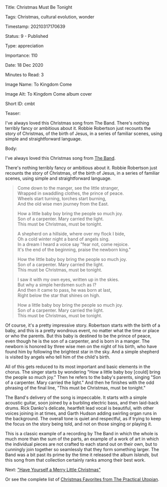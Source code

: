 Title:  Christmas Must Be Tonight

Tags:   Christmas, cultural evolution, wonder

Timestamp: 20210317170639

Status: 9 - Published

Type:   appreciation

Importance: 110

Date:   18 Dec 2020

Minutes to Read: 3

Image Name: To Kingdom Come

Image Alt: To Kingdom Come album cover

Short ID: cmbt

Teaser: 

I've always loved this Christmas song from The Band. There's nothing terribly fancy or ambitious about it. Robbie Robertson just recounts the story of Christmas, of the birth of Jesus, in a series of familiar scenes, using simple and straightforward language. 


Body: 

I've always loved this Christmas song from [The Band][tb]. 

There's nothing terribly fancy or ambitious about it. Robbie Robertson just recounts the story of Christmas, of the birth of Jesus, in a series of familiar scenes, using simple and straightforward language. 

> Come down to the manger, see the little stranger,  
> Wrapped in swaddling clothes, the prince of peace.  
> Wheels start turning, torches start burning,  
> And the old wise men journey from the East.  
>   
> How a little baby boy bring the people so much joy.  
> Son of a carpenter. Mary carried the light.  
> This must be Christmas, must be tonight.  
>   
> A shepherd on a hillside, where over my flock I bide,  
> Oh a cold winter night a band of angels sing.  
> In a dream I heard a voice say "fear not, come rejoice.  
> It's the end of the beginning, praise the newborn king."  
>   
> How the little baby boy bring the people so much joy.  
> Son of a carpenter. Mary carried the light.  
> This must be Christmas, must be tonight.  
>   
> I saw it with my own eyes, written up in the skies.  
> But why a simple herdsmen such as I?  
> And then it came to pass, he was born at last,  
> Right below the star that shines on high.  
>   
> How a little baby boy bring the people so much joy.  
> Son of a carpenter. Mary carried the light.  
> This must be Christmas, must be tonight.

Of course, it's a pretty impressive story. Robertson starts with the birth of a baby, and this is a pretty wondrous event, no matter what the time or place or who the parents. But this baby is destined to be the prince of peace, even though he is the son of a carpenter, and is born in a manger. The newborn is honored by three wise men on the night of his birth, who have found him by following the brightest star in the sky. And a simple shepherd is visited by angels who tell him of the child's birth. 

All of this gets reduced to its most important and basic elements in the chorus. The singer starts by wondering "How a little baby boy [could] bring the people so much joy." Then he refers to the baby's parents, singing "Son of a carpenter. Mary carried the light." And then he finishes with the odd phrasing of the final line, "This must be Christmas, must be tonight." 

The Band's delivery of the song is impeccable. It starts with a simple acoustic guitar, soon joined by a burbling electric bass, and then laid-back drums. Rick Danko's delicate, heartfelt lead vocal is beautiful, with other voices joining in at times, and Garth Hudson adding swirling organ runs in the background. The overall tone is quiet and respectful, as if trying to keep the focus on the story being told, and not on those singing or playing it. 

This is a classic example of a recording by The Band in which the whole is much more than the sum of the parts, an example of a work of art in which the individual pieces are not crafted to each stand out on their own, but to cunningly join together so seamlessly that they form something larger. The Band was a bit past its prime by the time it released the album *Islands,* but this song from that collection certainly ranks among their best work. 

Next: ["Have Yourself a Merry Little Christmas"](have-yourself-a-merry-little-christmas.html)

Or see the complete list of [Christmas Favorites from The Practical Utopian](christmas-favorites-from-the-practical-utopian.html).

[tb]: http://www.reasontorock.com/artists/band.html
